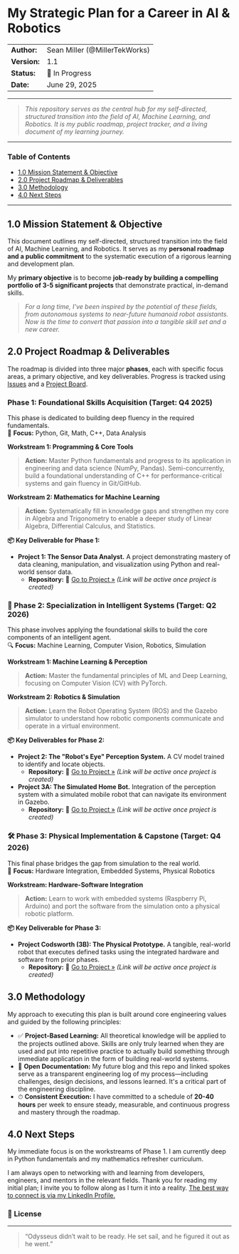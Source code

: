 # My Strategic Plan for a Career in AI & Robotics

| | |
|---|---|
| **Author:** | Sean Miller (@MillerTekWorks) |
| **Version:** | 1.1 |
| **Status:** | 🚧 In Progress |
| **Date:** | June 29, 2025 |

---

> _This repository serves as the central hub for my self-directed, structured transition into the field of AI, Machine Learning, and Robotics. It is my public roadmap, project tracker, and a living document of my learning journey._

---

### Table of Contents
* [1.0 Mission Statement & Objective](#10-mission-statement--objective)
* [2.0 Project Roadmap & Deliverables](#20-project-roadmap--deliverables)
* [3.0 Methodology](#30-methodology)
* [4.0 Next Steps](#40-next-steps)

---

## 1.0 Mission Statement & Objective

This document outlines my self-directed, structured transition into the field of AI, Machine Learning, and Robotics. It serves as my **personal roadmap and a public commitment** to the systematic execution of a rigorous learning and development plan.

My **primary objective** is to become **job-ready by building a compelling portfolio of 3-5 significant projects** that demonstrate practical, in-demand skills. 

> _For a long time, I've been inspired by the potential of these fields, from autonomous systems to near-future humanoid robot assistants. Now is the time to convert that passion into a tangible skill set and a new career._

## 2.0 Project Roadmap & Deliverables

The roadmap is divided into three major **phases**, each with specific focus areas, a primary objective, and key deliverables. Progress is tracked using [Issues](https://github.com/MillerTekWorks/my-tech-odyssey/issues) and a [Project Board](https://github.com/MillerTekWorks/my-tech-odyssey/projects).

### Phase 1: Foundational Skills Acquisition (Target: Q4 2025)
This phase is dedicated to building deep fluency in the required fundamentals.  
🧠 **Focus:** Python, Git, Math, C++, Data Analysis

**Workstream 1: Programming & Core Tools**
> **Action:** Master Python fundamentals and progress to its application in engineering and data science (NumPy, Pandas). Semi-concurrently, build a foundational understanding of C++ for performance-critical systems and gain fluency in Git/GitHub.

**Workstream 2: Mathematics for Machine Learning**
> **Action:** Systematically fill in knowledge gaps and strengthen my core in Algebra and Trigonometry to enable a deeper study of Linear Algebra, Differential Calculus, and Statistics.

**📦 Key Deliverable for Phase 1:**
* **Project 1: The Sensor Data Analyst.** A project demonstrating mastery of data cleaning, manipulation, and visualization using Python and real-world sensor data.
    * **Repository:** 🔗 [Go to Project &raquo;](https://github.com/MillerTekWorks/sensor-data-analyst) *(Link will be active once project is created)*

### 🤖 Phase 2: Specialization in Intelligent Systems (Target: Q2 2026)
This phase involves applying the foundational skills to build the core components of an intelligent agent.  
🔍 **Focus:** Machine Learning, Computer Vision, Robotics, Simulation 

**Workstream 1: Machine Learning & Perception**
> **Action:** Master the fundamental principles of ML and Deep Learning, focusing on Computer Vision (CV) with PyTorch.

**Workstream 2: Robotics & Simulation**
> **Action:** Learn the Robot Operating System (ROS) and the Gazebo simulator to understand how robotic components communicate and operate in a virtual environment.

**📦 Key Deliverables for Phase 2:**
* **Project 2: The "Robot's Eye" Perception System.** A CV model trained to identify and locate objects.
    * **Repository:** 🔗 [Go to Project &raquo;](https://github.com/MillerTekWorks/robot-eye-perception-system) *(Link will be active once project is created)*
* **Project 3A: The Simulated Home Bot.** Integration of the perception system with a simulated mobile robot that can navigate its environment in Gazebo.
    * **Repository:** 🔗 [Go to Project &raquo;](https://github.com/MillerTekWorks/simulated-home-bot) *(Link will be active once project is created)*

### 🛠️ Phase 3: Physical Implementation & Capstone (Target: Q4 2026)
This final phase bridges the gap from simulation to the real world.  
🤝 **Focus:** Hardware Integration, Embedded Systems, Physical Robotics

**Workstream: Hardware-Software Integration**
> **Action:** Learn to work with embedded systems (Raspberry Pi, Arduino) and port the software from the simulation onto a physical robotic platform.

**📦 Key Deliverable for Phase 3:**
* **Project Codsworth (3B): The Physical Prototype.** A tangible, real-world robot that executes defined tasks using the integrated hardware and software from prior phases.  
     * **Repository:** 🔗 [Go to Project &raquo;](https://github.com/MillerTekWorks/physical-robot-prototype) *(Link will be active once project is created)*

## 3.0 Methodology

My approach to executing this plan is built around core engineering values and guided by the following principles:

* ✅ **Project-Based Learning:** All theoretical knowledge will be applied to the projects outlined above. Skills are only truly learned when they are used and put into repetitive practice to actually build something through immediate application in the form of building real-world systems.
* 📓 **Open Documentation:** My future blog and this repo and linked spokes serve as a transparent engineering log of my process—including challenges, design decisions, and lessons learned. It's a critical part of the engineering discipline.
* ⏱ **Consistent Execution:** I have committed to a schedule of **20-40 hours** per week to ensure steady, measurable, and continuous progress and mastery through the roadmap.

## 4.0 Next Steps

My immediate focus is on the workstreams of Phase 1. I am currently deep in Python fundamentals and my mathematics refresher curriculum.

I am always open to networking with and learning from developers, engineers, and mentors in the relevant fields. Thank you for reading my initial plan; I invite you to follow along as I turn it into a reality. [The best way to connect is via my LinkedIn Profile.](https://www.linkedin.com/in/the-seanmiller/)

### 📝 License

---

> “Odysseus didn’t wait to be ready. He set sail, and he figured it out as he went.”
